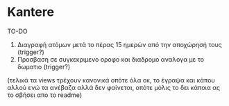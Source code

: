 # Kantere

TO-DO

1) Διαγραφή ατόμων μετά το πέρας 15 ημερών από την αποχώρησή τους (trigger?)
2) Προσβαση σε συγκεκριμενο οροφο και διαδρομο αναλογα με το δωματιο (trigger?)


(τελικά τα views τρέχουν κανονικά οπότε όλα οκ, το έγραψα και κάπου αλλού ενώ τα ανέβαζα αλλά δεν φαίνεται, οπότε μόλις το δει κάποια ας το σβήσει απο το readme)
